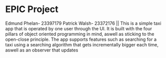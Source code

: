# EPIC Project
Edmund Phelan- 23397179
Patrick Walsh- 23372176 ||
This is a simple taxi app that is operated by one user through the UI. It is built with the four pillars of object oriented programming in mind, aswell as sticking to the open-close principle.
The app supports features such as searching for a taxi using a searching algorithm that gets incrementally bigger each time, aswell as an observer that updates
